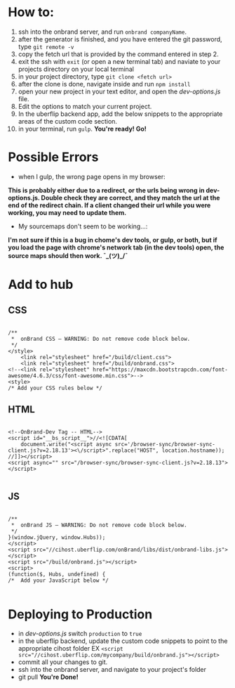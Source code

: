 # How to:

1. ssh into the onbrand server, and run `onbrand companyName`.
2. after the generator is finished, and you have entered the git password, type `git remote -v`
3. copy the fetch url that is provided by the command entered in step 2.
4. exit the ssh with `exit` (or open a new terminal tab) and naviate to your projects directory on your local terminal
5. in your project directory, type `git clone <fetch url>`
6. after the clone is done, navigate inside and run `npm install`
7. open your new project in your text editor, and open the _dev-options.js_ file.
8. Edit the options to match your current project.
9. In the uberflip backend app, add the below snippets to the appropriate areas of the custom code section.
10. in your terminal, run `gulp`.
**You're ready! Go!**

# Possible Errors
- when I gulp, the wrong page opens in my browser:

**This is probably either due to a redirect, or the urls being wrong in dev-options.js. Double check they are correct, and they match the url at the end of the redirect chain. If a client changed their url while you were working, you may need to update them.**

- My sourcemaps don't seem to be working...:

**I'm not sure if this is a bug in chome's dev tools, or gulp, or both, but if you load the page with chrome's network tab (in the dev tools) open, the source maps should then work. ¯\_(ツ)_/¯**


# Add to hub 


## CSS
```

/** 
 *  onBrand CSS – WARNING: Do not remove code block below.
 */
</style>
    <link rel="stylesheet" href="/build/client.css">
    <link rel="stylesheet" href="/build/onbrand.css">
<!--<link rel="stylesheet" href="https://maxcdn.bootstrapcdn.com/font-awesome/4.6.3/css/font-awesome.min.css">-->
<style>
/* Add your CSS rules below */

```

## HTML
```

<!--OnBrand-Dev Tag -- HTML-->
<script id="__bs_script__">//<![CDATA[
    document.write("<script async src='/browser-sync/browser-sync-client.js?v=2.18.13'><\/script>".replace("HOST", location.hostname));
//]]></script>
<script async="" src="/browser-sync/browser-sync-client.js?v=2.18.13"></script>


```


## JS
```

/** 
 *  onBrand JS – WARNING: Do not remove code block below.
 */
}(window.jQuery, window.Hubs));
</script>
<script src="//cihost.uberflip.com/onBrand/libs/dist/onbrand-libs.js"></script>
<script src="/build/onbrand.js"></script>
<script>
(function($, Hubs, undefined) {
/*  Add your JavaScript below */
	
```


# Deploying to Production

- in _dev-options.js_ switch `production` to `true`
- in the uberflip backend, update the custom code snippets to point to the appropriate cihost folder EX `<script src="//cihost.uberflip.com/mycompany/build/onbrand.js"></script>`
- commit all your changes to git.
- ssh into the onbrand server, and navigate to your project's folder
- git pull
**You're Done!**
